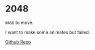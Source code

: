 # 2048

`WASD` to move.

I want to make some animates but failed.

[Github Repo](https://github.com/Ender1st/2048)